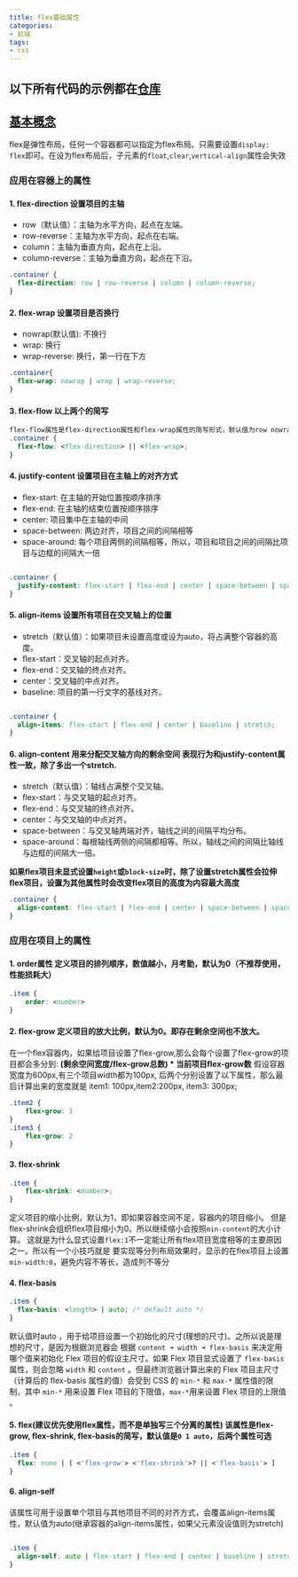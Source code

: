 ```yaml
---
title: flex基础属性
categories:
- 前端
tags:
- css
---
```


## 以下所有代码的示例都在[仓库](https://github.com/SaebaRyoo/Demos/tree/main/html-css-demo/Flex-demo)

## [基本概念](http://www.ruanyifeng.com/blog/2015/07/flex-grammar.html)

flex是弹性布局，任何一个容器都可以指定为flex布局。只需要设置`display: flex`即可。在设为flex布局后，子元素的`float`,`clear`,`vertical-align`属性会失效

### 应用在容器上的属性

#### 1. flex-direction 设置项目的主轴
- row（默认值）：主轴为水平方向，起点在左端。
- row-reverse：主轴为水平方向，起点在右端。
- column：主轴为垂直方向，起点在上沿。
- column-reverse：主轴为垂直方向，起点在下沿。
```css
.container {
  flex-direction: row | row-reverse | column | column-reverse;
}
```

#### 2. flex-wrap 设置项目是否换行

- nowrap(默认值): 不换行
- wrap: 换行
- wrap-reverse: 换行，第一行在下方
```css
.container{
  flex-wrap: nowrap | wrap | wrap-reverse;
}

```
#### 3. flex-flow 以上两个的简写

```css
flex-flow属性是flex-direction属性和flex-wrap属性的简写形式，默认值为row nowrap。
.container {
  flex-flow: <flex-direction> || <flex-wrap>;
}
```

#### 4. justify-content 设置项目在主轴上的对齐方式
- flex-start: 在主轴的开始位置按顺序排序
- flex-end: 在主轴的结束位置按顺序排序
- center: 项目集中在主轴的中间
- space-between: 两边对齐，项目之间的间隔相等
- space-around: 每个项目两侧的间隔相等，所以，项目和项目之间的间隔比项目与边框的间隔大一倍

```css

.container {
  justify-content: flex-start | flex-end | center | space-between | space-around;
}
```

#### 5. align-items 设置所有项目在交叉轴上的位置
- stretch（默认值）：如果项目未设置高度或设为auto，将占满整个容器的高度。
- flex-start：交叉轴的起点对齐。
- flex-end：交叉轴的终点对齐。
- center：交叉轴的中点对齐。
- baseline: 项目的第一行文字的基线对齐。
```css

.container {
  align-items: flex-start | flex-end | center | baseline | stretch;
}
```

#### 6. align-content 用来分配交叉轴方向的剩余空间 表现行为和justify-content属性一致，除了多出一个stretch.
- stretch（默认值）：轴线占满整个交叉轴。
- flex-start：与交叉轴的起点对齐。
- flex-end：与交叉轴的终点对齐。
- center：与交叉轴的中点对齐。
- space-between：与交叉轴两端对齐，轴线之间的间隔平均分布。
- space-around：每根轴线两侧的间隔都相等。所以，轴线之间的间隔比轴线与边框的间隔大一倍。

**如果flex项目未显式设置`height`或`block-size`时，除了设置stretch属性会拉伸flex项目，设置为其他属性时会改变flex项目的高度为内容最大高度**

```css
.container {
  align-content: flex-start | flex-end | center | space-between | space-around | stretch;
}
```


### 应用在项目上的属性

#### 1. order属性 定义项目的排列顺序，数值越小，月考勤，默认为0（不推荐使用，性能损耗大）
```css
.item {
    order: <number>
}
```

#### 2. flex-grow 定义项目的放大比例，默认为0。即存在剩余空间也不放大。

在一个flex容器内，如果给项目设置了flex-grow,那么会每个设置了flex-grow的项目都会多分到: **(剩余空间宽度/flex-grow总数) * 当前项目flex-grow数**
假设容器宽度为600px,有三个项目width都为100px, 后两个分别设置了以下属性，那么最后计算出来的宽度就是
item1: 100px,item2:200px, item3: 300px;

```css
.item2 {
    flex-grow: 1
}
.item3 {
    flex-grow: 2
}
```
#### 3. flex-shrink
```css
.item {
    flex-shrink: <number>;
}
```
定义项目的缩小比例，默认为1，即如果容器空间不足，容器内的项目缩小。
但是flex-shrink会组织flex项目缩小为0。所以继续缩小会按照`min-content`的大小计算。
这就是为什么显式设置`flex:1`不一定能让所有flex项目宽度相等的主要原因之一。所以有一个小技巧就是
要实现等分列布局效果时，显示的在flex项目上设置`min-width:0`，避免内容不等长，造成列不等分

#### 4. flex-basis
```css
.item {
  flex-basis: <length> | auto; /* default auto */
}
```
默认值时auto ，用于给项目设置一个初始化的尺寸(理想的尺寸)。之所以说是理想的尺寸，是因为根据浏览器会
根据 `content ➜ width ➜ flex-basis` 来决定用哪个值来初始化 Flex 项目的假设主尺寸。如果 Flex 项目显式设置了 `flex-basis` 属性，则会忽略 `width` 和 `content` 。但最终浏览器计算出来的 Flex 项目主尺寸（计算后的 flex-basis 属性的值）会受到 CSS 的 `min-*` 和 `max-*` 属性值的限制，其中 `min-*` 用来设置 Flex 项目的下限值，`max-*`用来设置 Flex 项目的上限值 。

#### 5. flex(建议优先使用flex属性，而不是单独写三个分离的属性) 该属性是flex-grow, flex-shrink, flex-basis的简写，默认值是`0 1 auto`，后两个属性可选

```css
.item {
  flex: none | [ <'flex-grow'> <'flex-shrink'>? || <'flex-basis'> ]
}
```

#### 6. align-self
该属性可用于设置单个项目与其他项目不同的对齐方式，会覆盖align-items属性，默认值为auto(继承容器的align-items属性，如果父元素没设值则为stretch)
```css

.item {
  align-self: auto | flex-start | flex-end | center | baseline | stretch;
}
```
